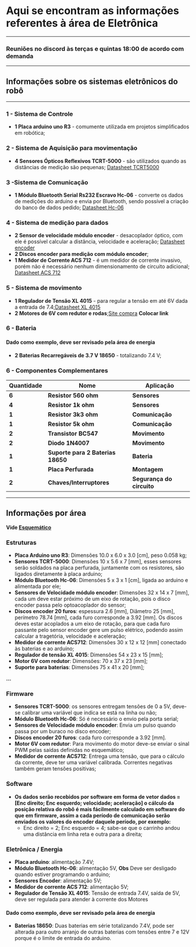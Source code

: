 # Aqui se encontram as informações referentes à área de Eletrônica
--------------------------------------------------------------------------
### Reuniões no discord às terças e quintas 18:00 de acordo com demanda
-----------------------------------------------------------------------------
## Informações sobre os sistemas eletrônicos do robô
------------------------------------------------------------------------------
### 1 - Sistema de Controle

* **1 Placa arduino uno R3** - comumente utilizada em projetos simplificados em robótica;

### 2 -  Sistema de Aquisição para movimentação

* **4 Sensores Ópticos Reflexivos TCRT-5000** -  são utilizados quando as distâncias de medição são pequenas; [Datasheet TCRT5000](https://github.com/PI1-2024-1/PI1-2024-1/blob/main/Repo%20-%20Eletronica/Datasheets/TCRT5000.PDF)


### 3 -Sistema de Comunicação

* **1 Módulo Bluetooth Serial Rs232 Escravo Hc-06** -  converte os dados de medições do arduino e envia por Bluetooth, sendo possível a criação do banco de dados pedido; [Datasheet Hc-06](https://github.com/PI1-2024-1/PI1-2024-1/blob/main/Repo%20-%20Eletronica/Datasheets/HC-06.PDF)

### 4 - Sistema de medição para dados

* **2 Sensor de velocidade módulo encoder** - desacoplador óptico, com ele é possível calcular a distância, velocidade e aceleração;  [Datasheet encoder](https://github.com/PI1-2024-1/PI1-2024-1/blob/main/Repo%20-%20Eletronica/Datasheets/Encoder.pdf)
* **2 Discos encoder para medição com módulo encoder**;
* **1 Medidor de Corrente ACS 712** - é um medidor de corrente invasivo, porém não é necessário nenhum dimensionamento de circuito adicional; [Datasheet ACS 712](https://github.com/PI1-2024-1/PI1-2024-1/blob/main/Repo%20-%20Eletronica/Datasheets/ACS712.PDF)

### 5 - Sistema de movimento

* **1 Regulador de Tensão XL 4015** - para regular a tensão em até 6V dada a entrada de 7.4;[Datasheet XL 4015](https://github.com/PI1-2024-1/PI1-2024-1/blob/main/Repo%20-%20Eletronica/Datasheets/XL4015.PDF)
* **2 Motores de 6V com redutor e rodas**;[Site compra](link.com) **Colocar link**

### 6 - Bateria	
#### Dado como exemplo, deve ser revisado pela área de energia
* **2 Baterias Recarregáveis de 3.7 V 18650** - totalizando 7.4 V;
	
### 6 - Componentes Complementares

| Quantidade | Nome | Aplicação |
| ---------- | ---- | --------- |
| **6** | **Resistor 560 ohm** | **Sensores** |
| **4** | **Resistor 1k ohm** | **Sensores** |
| **1** | **Resistor 3k3 ohm**  | **Comunicação** |
| **1** | **Resistor 5k  ohm** | **Comunicação** |
| **2** | **Transistor BC547**  | **Movimento** |
| **2** | **Diodo 1N4007** | **Movimento** |
| **1** | **Suporte para 2 Baterias 18650** | **Bateria** |
| **1** | **Placa Perfurada** |**Montagem** |
| **2** | **Chaves/Interruptores** | **Segurança do circuito** |  

----------------------------------------------------------------------------------------------		
## Informações por área
**Vide [Esquemático](https://github.com/PI1-2024-1/PI1-2024-1/blob/main/Repo%20-%20Eletronica/Esquemáticos/Segundo%20esquemático/Esquemático%202.pdf)**
### Estruturas

* **Placa Arduino uno R3**: Dimensões 10.0 x 6.0 x 3.0 [cm], peso 0.058 kg;
* **Sensores TCRT-5000**: Dimensões 10 x 5.6 x 7 [mm], esses sensores serão soldados na placa perfurada, juntamente com os resistores, são ligados diretamente à placa arduino;
* **Módulo Bluetooth Hc-06**: Dimensões 5 x 3 x 1 [cm], ligada ao arduino e alimentada por ele;
* **Sensores de Velocidade módulo encoder**: Dimensões 32 x 14 x 7 [mm], cada um deve estar próximo de um eixo de rotação, pois o disco encoder passa pelo optoacoplador do sensor;
* **Discos encoder 20 furos**: espessura 2.6 [mm], Diâmetro 25 [mm], perímetro 78.74 [mm], cada furo corresponde a 3.92 [mm]. Os discos deves estar acoplados a um eixo de rotação, para que cada furo passante pelo sensor encoder gere um pulso elétrico, podendo assim calcular a tragetória, velocidade e aceleração;  
* **Medidor de corrente  ACS712**: Dimensões 30 x 12 x 12 [mm] conectado às baterias e ao arduíno;
* **Regulador de tensão XL 4015**: Dimensões 54 x 23 x 15 [mm];
* **Motor 6V com redutor**: Dimensões: 70 x 37 x 23 [mm];
* **Suporte para baterias**: Dimensões 75 x 41 x 20 [mm];

**...**

### Firmware
* **Sensores TCRT-5000**: os sensores entregam tensões de 0 a 5V, deve-se calibrar uma variável que indica se está na linha ou não;
* **Módulo Bluetooth Hc-06**: Só é necessário o envio pela porta serial;
* **Sensores de Velocidade módulo encoder**: Envia um pulso quando passa por um buraco no disco encoder;
* **Discos encoder 20 furos**: cada furo corresponde a 3.92 [mm]. 
* **Motor 6V com redutor**: Para movimento do motor deve-se enviar o sinal PWM pelas saídas definidas no esquemático;
* **Medidor de corrente  ACS712**: Entrega uma tensão, que para o cálculo da corrente, deve ter uma variável calibrada. Correntes negativas também geram tensões positivas;

### Software
* **Os dados serão recebidos por software em forma de vetor dados = [Enc direito; Enc esquerdo; velocidade; aceleração] o cálculo da posição relativa do robô é mais fácilmente calculado em software do que em firmware, assim a cada período de comunicação serão enviados os valores do encoder daquele período, por exemplo:**   
  	* Enc direito = 2; Enc esquerdo = 4; sabe-se que o carrinho andou uma distância em linha reta e outra  para a  direita;

### Eletrônica / Energia 
* **Placa arduino**: alimentação 7.4V;
* **Módulo Bluetooth Hc-06**: alimentação 5V, **Obs** Deve ser desligado quando estiver programando o arduino;
* **Sensores Encoder**: alimentação 5V;
* **Medidor de corrente ACS 712**: alimentação 5V;
* **Regulador de Tensão XL 4015**: Tensão de entrada 7.4V, saída de 5V, deve ser regulada para atender à corrente dos Motores

#### Dado como exemplo, deve ser revisado pela área de energia
* **Baterias 18650**: Duas baterias em série totalizando 7.4V, pode ser alterada para outro arranjo de outras baterias com tensões entre 7 e 12V porque é o limite de entrada do arduino. 
